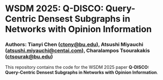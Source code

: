 # WSDM 2025: Q-DISCO: Query-Centric Densest Subgraphs in Networks with Opinion Information 
### Authors: Tianyi Chen (ctony@bu.edu), Atsushi Miyauchi (atsushi.miyauchi@centai.com), Charalampos Tsourakakis (ctsourak@bu.edu) 

This repository contains the code for the WSDM 2025 paper **Q-DISCO: Query-Centric Densest Subgraphs in Networks with Opinion Information**. 
